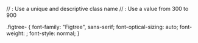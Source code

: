 <link rel="preconnect" href="https://fonts.googleapis.com">
<link rel="preconnect" href="https://fonts.gstatic.com" crossorigin>
<link href="https://fonts.googleapis.com/css2?family=Figtree:ital,wght@0,300..900;1,300..900&display=swap" rel="stylesheet">

// <uniquifier>: Use a unique and descriptive class name
// <weight>: Use a value from 300 to 900

.figtree-<uniquifier> {
  font-family: "Figtree", sans-serif;
  font-optical-sizing: auto;
  font-weight: <weight>;
  font-style: normal;
}